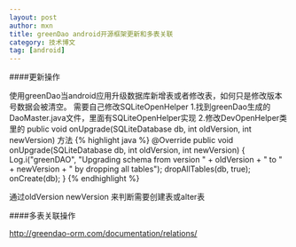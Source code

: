 ```yaml
---
layout: post
author: mxn
title: greenDao android开源框架更新和多表关联
category: 技术博文
tag: [android]
---
```


####更新操作


使用greenDao当android应用升级数据库新增表或者修改表，如何只是修改版本号数据会被清空。
需要自己修改SQLiteOpenHelper
1.找到greenDao生成的DaoMaster.java文件，里面有SQLiteOpenHelper实现
2.修改DevOpenHelper类里的   public void onUpgrade(SQLiteDatabase db, int oldVersion, int newVersion) 方法
{% highlight java %}
 @Override
        public void onUpgrade(SQLiteDatabase db, int oldVersion, int newVersion) {
            Log.i("greenDAO", "Upgrading schema from version " + oldVersion + " to " + newVersion + " by dropping all tables");
            dropAllTables(db, true);
            onCreate(db);
        }
     {% endhighlight  %}   
        
通过oldVersion newVersion 来判断需要创建表或alter表


####多表关联操作

http://greendao-orm.com/documentation/relations/

